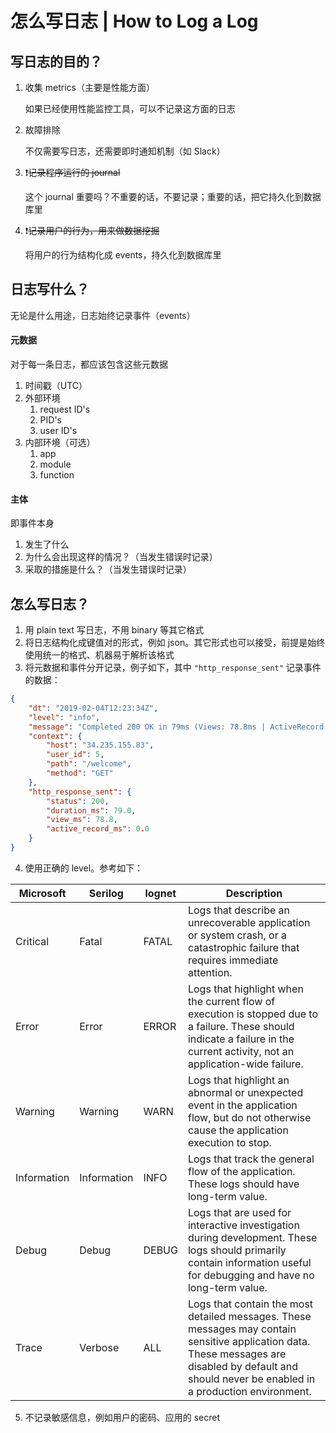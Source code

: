 # 怎么写日志 | How to Log a Log

## 写日志的目的？

1. 收集 metrics（主要是性能方面）

   如果已经使用性能监控工具，可以不记录这方面的日志

2. 故障排除

   不仅需要写日志，还需要即时通知机制（如 Slack）

3. ❗️~~记录程序运行的 journal~~

   这个 journal 重要吗？不重要的话，不要记录；重要的话，把它持久化到数据库里

4. ❗️~~记录用户的行为，用来做数据挖掘~~

   将用户的行为结构化成 events，持久化到数据库里

## 日志写什么？

无论是什么用途，日志始终记录事件（events）

#### 元数据

对于每一条日志，都应该包含这些元数据

1. 时间戳（UTC）
2. 外部环境
   1. request ID's
   2. PID's
   3. user ID's
3. 内部环境（可选）
   1. app
   2. module
   3. function

#### 主体

即事件本身

1. 发生了什么
2. 为什么会出现这样的情况？（当发生错误时记录）
3. 采取的措施是什么？（当发生错误时记录）

## 怎么写日志？

1. 用 plain text 写日志，不用 binary 等其它格式
2. 将日志结构化成键值对的形式，例如 json。其它形式也可以接受，前提是始终使用统一的格式、机器易于解析该格式
3. 将元数据和事件分开记录，例子如下，其中 `"http_response_sent"` 记录事件的数据：

```json
{
    "dt": "2019-02-04T12:23:34Z",
    "level": "info",
    "message": "Completed 200 OK in 79ms (Views: 78.8ms | ActiveRecord: 0.0ms)",
    "context": {
        "host": "34.235.155.83",
        "user_id": 5,
        "path": "/welcome",
        "method": "GET"
    },
    "http_response_sent": {
        "status": 200,
        "duration_ms": 79.0,
        "view_ms": 78.8,
        "active_record_ms": 0.0
    }
}
```

4. 使用正确的 level。参考如下：

| Microsoft | Serilog | lognet | Description                                                  |
| --------- | ------- | ------ | ------------------------------------------------------------ |
| Critical  | Fatal | FATAL  | Logs that describe an unrecoverable application or system crash, or a catastrophic failure that requires immediate attention. |
| Error  | Error   | ERROR  | Logs that highlight when the current flow of execution is stopped due to a failure. These should indicate a failure in the current activity, not an application-wide failure. |
| Warning  | Warning | WARN  | Logs that highlight an abnormal or unexpected event in the application flow, but do not otherwise cause the application execution to stop. |
| Information  | Information  | INFO  | Logs that track the general flow of the application. These logs should have long-term value. |
| Debug  | Debug  | DEBUG  | Logs that are used for interactive investigation during development. These logs should primarily contain information useful for debugging and have no long-term value. |
| Trace  | Verbose  | ALL  | Logs that contain the most detailed messages. These messages may contain sensitive application data. These messages are disabled by default and should never be enabled in a production environment. |

5. 不记录敏感信息，例如用户的密码、应用的 secret
